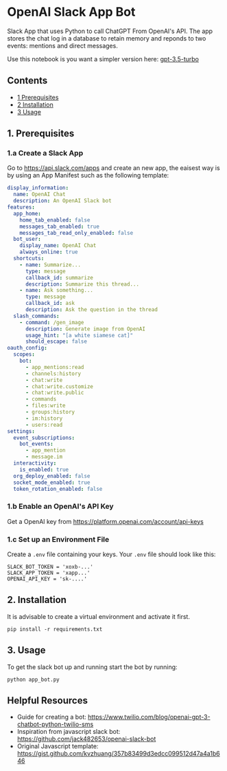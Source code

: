 # OpenAI Slack App Bot
Slack App that uses Python to call ChatGPT From OpenAI's API. The app stores the chat log in a database to retain memory and reponds to two events: mentions and direct messages.

Use this notebook is you want a simpler version here: [gpt-3.5-turbo](https://github.com/garyzava/openai-python-tools/blob/main/notebooks/gpt_3_5_turbo.ipynb)

## Contents

* [1 Prerequisites](#1-prerequisites)
* [2 Installation](#2-installation)
* [3 Usage](#3-usage)

## 1. Prerequisites

### 1.a Create a Slack App

Go to https://api.slack.com/apps and create an new app, the eaisest way is by using an App Manifest such as the following template:

```yaml
display_information:
  name: OpenAI Chat
  description: An OpenAI Slack bot
features:
  app_home:
    home_tab_enabled: false
    messages_tab_enabled: true
    messages_tab_read_only_enabled: false
  bot_user:
    display_name: OpenAI Chat
    always_online: true
  shortcuts:
    - name: Summarize...
      type: message
      callback_id: summarize
      description: Summarize this thread...
    - name: Ask something...
      type: message
      callback_id: ask
      description: Ask the question in the thread
  slash_commands:
    - command: /gen_image
      description: Generate image from OpenAI
      usage_hint: "[a white siamese cat]"
      should_escape: false
oauth_config:
  scopes:
    bot:
      - app_mentions:read
      - channels:history
      - chat:write
      - chat:write.customize
      - chat:write.public
      - commands
      - files:write
      - groups:history
      - im:history
      - users:read
settings:
  event_subscriptions:
    bot_events:
      - app_mention
      - message.im
  interactivity:
    is_enabled: true
  org_deploy_enabled: false
  socket_mode_enabled: true
  token_rotation_enabled: false
```


### 1.b Enable an OpenAI's API Key

Get a OpenAI key from https://platform.openai.com/account/api-keys

### 1.c Set up an Environment File
Create a `.env` file containing your keys. Your `.env` file should look like this:

```
SLACK_BOT_TOKEN = 'xoxb-...'
SLACK_APP_TOKEN = 'xapp...'
OPENAI_API_KEY = 'sk-....'
```

## 2. Installation
It is advisable to create a virtual environment and activate it first.

`pip install -r requirements.txt`

## 3. Usage

To get the slack bot up and running start the bot by running:

`python app_bot.py`

## Helpful Resources

* Guide for creating a bot: https://www.twilio.com/blog/openai-gpt-3-chatbot-python-twilio-sms
* Inspiration from javascript slack bot: https://github.com/jack482653/openai-slack-bot
* Original Javascript template: https://gist.github.com/kvzhuang/357b83499d3edcc099512d47a4a1b646 
